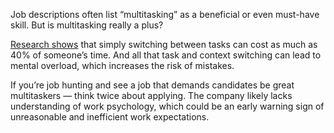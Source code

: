 Job descriptions often list “multitasking” as a beneficial or even must-have skill. But is multitasking really a plus?

[Research shows](https://www.apa.org/topics/research/multitasking) that simply switching between tasks can cost as much as 40% of someone’s time. And all that task and context switching can lead to mental overload, which increases the risk of mistakes.

If you’re job hunting and see a job that demands candidates be great multitaskers — think twice about applying. The company likely lacks understanding of work psychology, which could be an early warning sign of unreasonable and inefficient work expectations.
